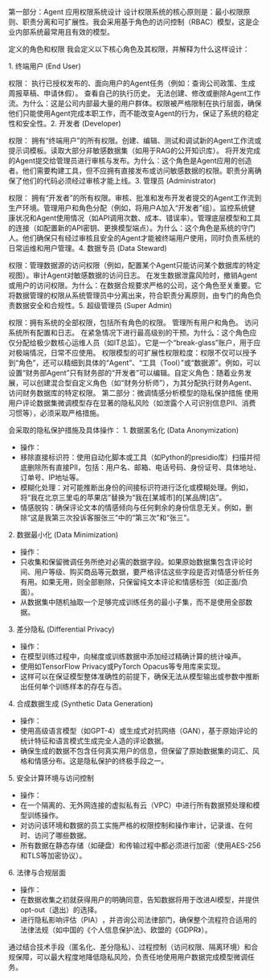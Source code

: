 第一部分：Agent 应用权限系统设计
设计权限系统的核心原则是：​最小权限原则、职责分离和可扩展性。我会采用基于角色的访问控制（RBAC）模型，这是企业内部系统最常用且有效的模型。

定义的角色和权限
我会定义以下核心角色及其权限，并解释为什么这样设计：

​1. 终端用户 (End User)​​

​权限​：
执行已授权发布的、面向用户的Agent任务（例如：查询公司政策、生成周报草稿、申请休假）。
查看自己的执行历史。
无法创建、修改或删除Agent工作流。
​为什么​：这是公司内部最大量的用户群体。权限被严格限制在执行层面，确保他们只能使用Agent完成本职工作，而不能改变Agent的行为，保证了系统的稳定性和安全性。
​2. 开发者 (Developer)​​

​权限​：
拥有“终端用户”的所有权限。
​创建、编辑、测试和调试新的Agent工作流或提示词模板。
​读取大部分非敏感数据集（如用于RAG的公开知识库）。
将开发完成的Agent提交给管理员进行审核与发布。
​为什么​：这个角色是Agent应用的创造者。他们需要构建工具，但不应拥有直接发布或访问敏感数据的权限。职责分离确保了他们的代码必须经过审核才能上线。
​3. 管理员 (Administrator)​​

​权限​：
拥有“开发者”的所有权限。
​审核、批准和发布开发者提交的Agent工作流到生产环境。
​管理用户和角色分配（例如，将用户A加入“开发者”组）。
​监控系统健康状况和Agent使用情况（如API调用次数、成本、错误率）。
​管理底层模型和工具的连接（如配置新的API密钥、更换模型端点）。
​为什么​：这个角色是系统的守门人。他们确保只有经过审核且安全的Agent才能被终端用户使用，同时负责系统的日常运维和用户管理。
​4. 数据专员 (Data Steward)​​

​权限​：
​管理数据源的访问权限（例如，配置某个Agent只能访问某个数据库的特定视图）。
​审计Agent对敏感数据的访问日志。
在发生数据泄露风险时，​撤销Agent或用户的访问权限。
​为什么​：在数据合规要求严格的公司，这个角色至关重要。它将数据管理的权限从系统管理员中分离出来，符合职责分离原则，由专门的角色负责数据安全和合规性。
​5. 超级管理员 (Super Admin)​​

​权限​：拥有系统的全部权限，包括所有角色的权限。
管理所有用户和角色。
访问系统所有配置和日志。
在紧急情况下进行最高级别的干预。
​为什么​：这个角色应仅分配给极少数核心运维人员（如IT总监）。它是一个“break-glass”账户，用于应对极端情况，日常不应使用。
权限模型的可扩展性
​权限粒度​：权限不仅可以授予到“角色”，还可以精细到具体的“Agent”、“工具（Tool）”或“数据源”。例如，可以设置“财务部Agent”只有财务部的“开发者”可以编辑。
​自定义角色​：随着业务发展，可以创建混合型自定义角色（如“财务分析师”），为其分配执行财务Agent、访问财务数据库的特定权限。
第二部分：微调情感分析模型的隐私保护措施
使用用户评论数据集微调模型存在显著的隐私风险（如泄露个人可识别信息PII、消费习惯等），必须采取严格措施。

会采取的隐私保护措施及具体操作：
​1. 数据匿名化 (Data Anonymization)​​
* ​操作​：
* ​移除直接标识符​：使用自动化脚本或工具（如Python的presidio库）扫描并彻底删除所有直接PII，包括：用户名、邮箱、电话号码、身份证号、具体地址、订单号、IP地址等。
* ​模糊化处理​：对可能推断出身份的间接标识符进行泛化或模糊处理。例如，将“我在北京三里屯的苹果店”替换为“我在[某城市]的[某品牌]店”。
* ​情感脱钩​：确保评论文本的情感倾向与任何剩余的身份信息无关。例如，删除“这是我第三次投诉客服张三”中的“第三次”和“张三”。

​2. 数据最小化 (Data Minimization)​​
* ​操作​：
* 只收集和保留微调任务所绝对必需的数据字段。如果原始数据集包含评论时间、用户等级、购买商品等元数据，要严格评估这些字段是否对情感分析任务有用。如果无用，则全部剔除，只保留纯文本评论和情感标签​（如正面/负面）。
* 从数据集中随机抽取一个足够完成训练任务的最小子集，而不是使用全部数据。

​3. 差分隐私 (Differential Privacy)​​
* ​操作​：
* 在模型训练过程中，向梯度或训练数据中添加经过精确计算的统计噪声。
* 使用如TensorFlow Privacy或PyTorch Opacus等专用库来实现。
* 这样可以在保证模型整体准确性的前提下，确保无法从模型输出或参数中推断出任何单个训练样本的存在与否。

​4. 合成数据生成 (Synthetic Data Generation)​​
* ​操作​：
* 使用高级语言模型（如GPT-4）或生成式对抗网络（GAN），基于原始评论的统计特征和语言模式生成完全人造的评论数据。
* 确保生成的数据不包含任何真实用户的信息，但保留了原始数据集的词汇、风格和情感分布。这是隐私保护的终极手段之一。

​5. 安全计算环境与访问控制​
* ​操作​：
* 在一个隔离的、无外网连接的虚拟私有云（VPC）中进行所有数据预处理和模型训练操作。
* 对访问该环境和数据的员工实施严格的权限控制和操作审计，记录谁、在何时、访问了哪些数据。
* 所有数据在静态存储（如硬盘）​​ 和传输过程中都必须进行加密（使用AES-256和TLS等加密协议）。

​6. 法律与合规层面​
* ​操作​：
* 在数据收集之初就获得用户的明确同意，告知数据将用于改进AI模型，并提供 opt-out（退出）的选择。
* 进行隐私影响评估（PIA）​，并咨询公司法律部门，确保整个流程符合适用的法律法规（如中国的《个人信息保护法》、欧盟的《GDPR》）。

通过结合技术手段​（匿名化、差分隐私）、过程控制​（访问权限、隔离环境）和合规保障，可以最大程度地降低隐私风险，负责任地使用用户数据完成模型微调任务。